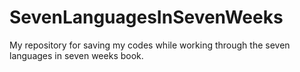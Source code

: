 SevenLanguagesInSevenWeeks
==========================

My repository for saving my codes while working through the seven languages in seven weeks book.
